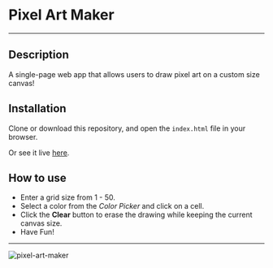 # Pixel Art Maker
---
## Description
A single-page web app that allows users to draw pixel art on a custom size canvas!

## Installation
Clone or download this repository, and open the `index.html` file in your
browser.

Or see it live [here](https://suciucalin.github.io/pixel-art-maker/).

## How to use
- Enter a grid size from 1 - 50.
- Select a color from the *Color Picker* and click on a cell.
- Click the **Clear** button to erase the drawing while keeping the current canvas
size.
- Have Fun!

---
![pixel-art-maker](https://user-images.githubusercontent.com/27139870/30536631-40c2ba0c-9c6f-11e7-8afa-7649a07d2aa9.PNG)
